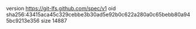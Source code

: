 version https://git-lfs.github.com/spec/v1
oid sha256:43415aca45c329cebbe3b30ad5e92b0c622a280a0c65bebb80a945bc9213e356
size 14887
